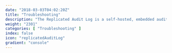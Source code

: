 ```yaml
---
date: "2018-03-03T04:02:20Z"
title: "Troubleshooting"
description: "The Replicated Audit Log is a self-hosted, embedded audit log for your application."
weight: "2301"
categories: [ "Troubleshooting" ]
index: false
icon: "replicatedAuditLog"
gradient: "console"
---
```


